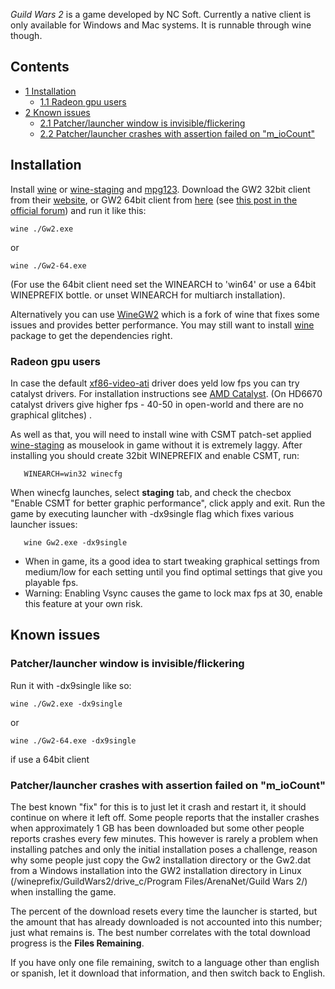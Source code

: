 *Guild Wars 2* is a game developed by NC Soft. Currently a native client is only available for Windows and Mac systems. It is runnable through wine though.

## Contents

*   [1 Installation](#Installation)
    *   [1.1 Radeon gpu users](#Radeon_gpu_users)
*   [2 Known issues](#Known_issues)
    *   [2.1 Patcher/launcher window is invisible/flickering](#Patcher.2Flauncher_window_is_invisible.2Fflickering)
    *   [2.2 Patcher/launcher crashes with assertion failed on "m_ioCount"](#Patcher.2Flauncher_crashes_with_assertion_failed_on_.22m_ioCount.22)

## Installation

Install [wine](https://www.archlinux.org/packages/?name=wine) or [wine-staging](https://www.archlinux.org/packages/?name=wine-staging) and [mpg123](https://www.archlinux.org/packages/?name=mpg123). Download the GW2 32bit client from their [website](http://cloudfront.guildwars2.com/client/Gw2.exe), or GW2 64bit client from [here](http://s3.amazonaws.com/gw2cdn/client/branches/Gw2-64.exe) (see [this post in the official forum](https://forum-en.guildwars2.com/forum/support/support/64-bit-Client-Beta-FAQ/first#post5717439)) and run it like this:

```
wine ./Gw2.exe

```

or

```
wine ./Gw2-64.exe

```

(For use the 64bit client need set the WINEARCH to 'win64' or use a 64bit WINEPREFIX bottle. or unset WINEARCH for multiarch installation).

Alternatively you can use [WineGW2](http://boxedfox.org/projects/winegw2/) which is a fork of wine that fixes some issues and provides better performance. You may still want to install [wine](https://www.archlinux.org/packages/?name=wine) package to get the dependencies right.

### Radeon gpu users

In case the default [xf86-video-ati](https://www.archlinux.org/packages/?name=xf86-video-ati) driver does yeld low fps you can try catalyst drivers. For installation instructions see [AMD Catalyst](/index.php/AMD_Catalyst "AMD Catalyst"). (On HD6670 catalyst drivers give higher fps - 40-50 in open-world and there are no graphical glitches) .

As well as that, you will need to install wine with CSMT patch-set applied [wine-staging](https://github.com/wine-compholio/wine-staging/wiki/Installation#-arch-linux) as mouselook in game without it is extremely laggy. After installing you should create 32bit WINEPREFIX and enable CSMT, run:

```
   WINEARCH=win32 winecfg

```

When winecfg launches, select **staging** tab, and check the checbox "Enable CSMT for better graphic performance", click apply and exit. Run the game by executing launcher with -dx9single flag which fixes various launcher issues:

```
   wine Gw2.exe -dx9single

```

*   When in game, its a good idea to start tweaking graphical settings from medium/low for each setting until you find optimal settings that give you playable fps.
*   Warning: Enabling Vsync causes the game to lock max fps at 30, enable this feature at your own risk.

## Known issues

### Patcher/launcher window is invisible/flickering

Run it with -dx9single like so:

```
wine ./Gw2.exe -dx9single

```

or

```
wine ./Gw2-64.exe -dx9single

```

if use a 64bit client

### Patcher/launcher crashes with assertion failed on "m_ioCount"

The best known "fix" for this is to just let it crash and restart it, it should continue on where it left off. Some people reports that the installer crashes when approximately 1 GB has been downloaded but some other people reports crashes every few minutes. This however is rarely a problem when installing patches and only the initial installation poses a challenge, reason why some people just copy the Gw2 installation directory or the Gw2.dat from a Windows installation into the GW2 installation directory in Linux (/wineprefix/GuildWars2/drive_c/Program Files/ArenaNet/Guild Wars 2/) when installing the game.

The percent of the download resets every time the launcher is started, but the amount that has already downloaded is not accounted into this number; just what remains is. The best number correlates with the total download progress is the **Files Remaining**.

If you have only one file remaining, switch to a language other than english or spanish, let it download that information, and then switch back to English.
